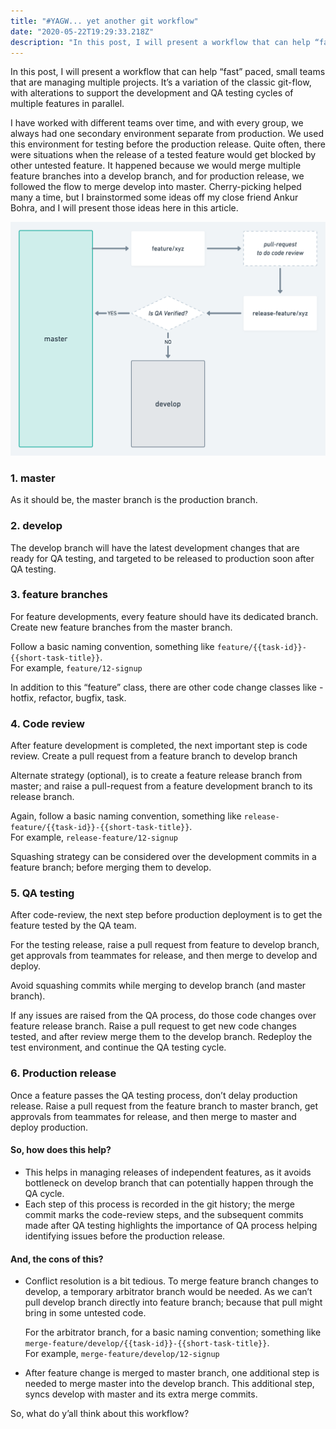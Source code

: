 ```yaml
---
title: "#YAGW... yet another git workflow"
date: "2020-05-22T19:29:33.218Z"
description: "In this post, I will present a workflow that can help “fast” paced, small teams that are managing multiple projects. It’s a variation of the classic git-flow, with alterations to support the development and QA testing cycles of multiple features in parallel."
---
```


In this post, I will present a workflow that can help “fast” paced, small teams that are managing multiple projects. It’s a variation of the classic git-flow, with alterations to support the development and QA testing cycles of multiple features in parallel.

I have worked with different teams over time, and with every group, we always had one secondary environment separate from production. We used this environment for testing before the production release. Quite often, there were situations when the release of a tested feature would get blocked by other untested feature. It happened because we would merge multiple feature branches into a develop branch, and for production release, we followed the flow to merge develop into master. Cherry-picking helped many a time, but I brainstormed some ideas off my close friend Ankur Bohra, and I will present those ideas here in this article.

![YAGW](./yagw.png)

### 1. master

As it should be, the master branch is the production branch.

### 2. develop

The develop branch will have the latest development changes that are ready for QA testing, and targeted to be released to production soon after QA testing.

### 3. feature branches

For feature developments, every feature should have its dedicated branch. Create new feature branches from the master branch.

Follow a basic naming convention, something like `feature/{{task-id}}-{{short-task-title}}`.\
For example, `feature/12-signup`

In addition to this “feature” class, there are other code change classes like - hotfix, refactor, bugfix, task.

### 4. Code review

After feature development is completed, the next important step is code review.
Create a pull request from a feature branch to develop branch

Alternate strategy (optional), is to create a feature release branch from master; and raise a pull-request from a feature development branch to its release branch.

Again, follow a basic naming convention, something like `release-feature/{{task-id}}-{{short-task-title}}`.\
For example, `release-feature/12-signup`

Squashing strategy can be considered over the development commits in a feature branch; before merging them to develop.

### 5. QA testing

After code-review, the next step before production deployment is to get the feature tested by the QA team.

For the testing release, raise a pull request from feature to develop branch, get approvals from teammates for release, and then merge to develop and deploy.

Avoid squashing commits while merging to develop branch (and master branch).

If any issues are raised from the QA process, do those code changes over feature release branch. Raise a pull request to get new code changes tested, and after review merge them to the develop branch. Redeploy the test environment, and continue the QA testing cycle.

### 6. Production release

Once a feature passes the QA testing process, don’t delay production release. Raise a pull request from the feature branch to master branch, get approvals from teammates for release, and then merge to master and deploy production.

#### So, how does this help?

- This helps in managing releases of independent features, as it avoids bottleneck on develop branch that can potentially happen through the QA cycle.
- Each step of this process is recorded in the git history; the merge commit marks the code-review steps, and the subsequent commits made after QA testing highlights the importance of QA process helping identifying issues before the production release.

#### And, the cons of this?

- Conflict resolution is a bit tedious. To merge feature branch changes to develop, a temporary arbitrator branch would be needed. As we can’t pull develop branch directly into feature branch; because that pull might bring in some untested code.

  For the arbitrator branch, for a basic naming convention; something like `merge-feature/develop/{{task-id}}-{{short-task-title}}`.\
  For example, `merge-feature/develop/12-signup`

- After feature change is merged to master branch, one additional step is needed to merge master into the develop branch. This additional step, syncs develop with master and its extra merge commits.

So, what do y’all think about this workflow?

